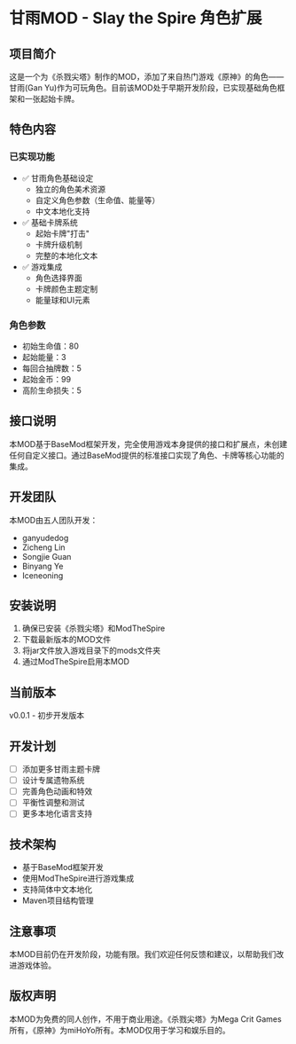 # 甘雨MOD - Slay the Spire 角色扩展

## 项目简介

这是一个为《杀戮尖塔》制作的MOD，添加了来自热门游戏《原神》的角色——甘雨(Gan Yu)作为可玩角色。目前该MOD处于早期开发阶段，已实现基础角色框架和一张起始卡牌。

## 特色内容

### 已实现功能
- ✅ 甘雨角色基础设定
  - 独立的角色美术资源
  - 自定义角色参数（生命值、能量等）
  - 中文本地化支持
- ✅ 基础卡牌系统
  - 起始卡牌"打击"
  - 卡牌升级机制
  - 完整的本地化文本
- ✅ 游戏集成
  - 角色选择界面
  - 卡牌颜色主题定制
  - 能量球和UI元素

### 角色参数
- 初始生命值：80
- 起始能量：3
- 每回合抽牌数：5
- 起始金币：99
- 高阶生命损失：5

## 接口说明

本MOD基于BaseMod框架开发，完全使用游戏本身提供的接口和扩展点，未创建任何自定义接口。通过BaseMod提供的标准接口实现了角色、卡牌等核心功能的集成。

## 开发团队

本MOD由五人团队开发：
- ganyudedog
- Zicheng Lin
- Songjie Guan
- Binyang Ye
- Iceneoning

## 安装说明

1. 确保已安装《杀戮尖塔》和ModTheSpire
2. 下载最新版本的MOD文件
3. 将jar文件放入游戏目录下的mods文件夹
4. 通过ModTheSpire启用本MOD

## 当前版本

v0.0.1 - 初步开发版本

## 开发计划

- [ ] 添加更多甘雨主题卡牌
- [ ] 设计专属遗物系统
- [ ] 完善角色动画和特效
- [ ] 平衡性调整和测试
- [ ] 更多本地化语言支持

## 技术架构

- 基于BaseMod框架开发
- 使用ModTheSpire进行游戏集成
- 支持简体中文本地化
- Maven项目结构管理

## 注意事项

本MOD目前仍在开发阶段，功能有限。我们欢迎任何反馈和建议，以帮助我们改进游戏体验。

## 版权声明

本MOD为免费的同人创作，不用于商业用途。《杀戮尖塔》为Mega Crit Games所有，《原神》为miHoYo所有。本MOD仅用于学习和娱乐目的。